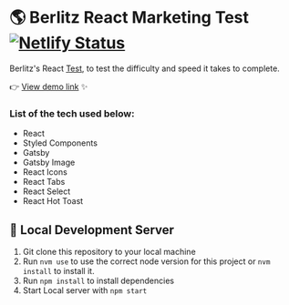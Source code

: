 # 🌎 Berlitz React Marketing Test [![Netlify Status](https://api.netlify.com/api/v1/badges/f9660d28-e4cf-4f35-90e8-1fa4db3a8688/deploy-status)](https://app.netlify.com/sites/shaun-react-test-marketing/deploys)

Berlitz's React [Test](https://github.com/ARXChrono/react-test-marketing/tree/master/mockup), to test the difficulty and speed it takes to complete.

👉 [View demo link](https://shaun-react-test-marketing.netlify.app) ✨

### List of the tech used below:

- React
- Styled Components
- Gatsby
- Gatsby Image
- React Icons
- React Tabs
- React Select
- React Hot Toast

## 🚀 Local Development Server

1. Git clone this repository to your local machine
2. Run `nvm use` to use the correct node version for this project or `nvm install` to install it.
3. Run `npm install` to install dependencies
4. Start Local server with `npm start`
